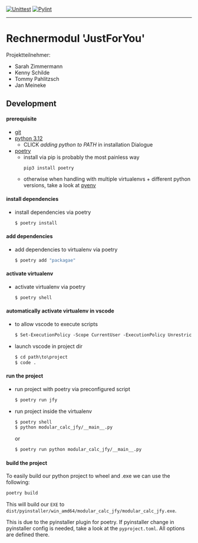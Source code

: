 [![Unittest](https://github.com/aurxl/modular-calc-jfy/actions/workflows/unittest.yml/badge.svg)](https://github.com/aurxl/modular-calc-jfy/actions/workflows/unittest.yml)
[![Pylint](https://github.com/aurxl/modular-calc-jfy/actions/workflows/pylint.yml/badge.svg)](https://github.com/aurxl/modular-calc-jfy/actions/workflows/pylint.yml)

---

# Rechnermodul 'JustForYou'
Projektteilnehmer:
- Sarah Zimmermann
- Kenny Schilde
- Tommy Pahlitzsch
- Jan Meineke


## Development

#### prerequisite
- [git](https://git-scm.com/downloads/win)
- [python 3.12](https://www.python.org/downloads/release/python-3120/)
    - CLICK *adding python to PATH* in installation Dialogue
- [poetry](https://python-poetry.org/)
    - install via pip is probably the most painless way
        ``` sh
        pip3 install poetry
        ``` 
    - otherwise when handling with multiple virtualenvs + different python versions, take a look at [pyenv](https://github.com/pyenv/pyenv)

#### install dependencies
- install dependencies via poetry
    ``` sh
    $ poetry install
    ```

#### add dependencies
- add dependencies to virtualenv via poetry
    ``` sh
    $ poetry add "packagae"
    ```

#### activate virtualenv
- activate virtualenv via poetry
    ``` sh
    $ poetry shell
    ```

#### automatically activate virtualenv in vscode
- to allow vscode to execute scripts
    ``` ps
    $ Set-ExecutionPolicy -Scope CurrentUser -ExecutionPolicy Unrestricted
    ```
- launch vscode in project dir
    ``` ps
    $ cd path\to\project
    $ code .
    ```

#### run the project
- run project with poetry via preconfigured script
    ``` sh
    $ poetry run jfy
    ```

- run project inside the virtualenv
    ``` sh
    $ poetry shell
    $ python modular_calc_jfy/__main__.py
    ```
    or
    ``` sh
    $ poetry run python modular_calc_jfy/__main__.py
    ```

#### build the project
To easily build our python project to wheel and .exe we can use the following:
``` sh
poetry build
```
This will build our `EXE` to `dist/pyinstaller/win_amd64/modular_calc_jfy/modular_calc_jfy.exe`.

This is due to the pyinstaller plugin for poetry. If pyinstaller change in pyinstaller config is needed, take a look at the `pyproject.toml`. All options are defined there.
